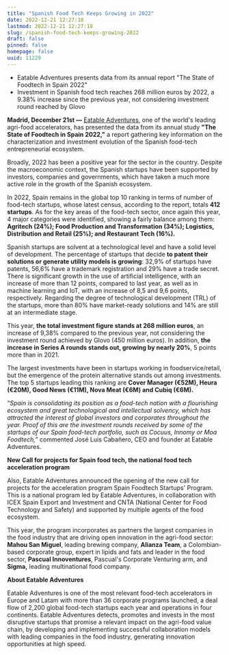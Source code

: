 ```yaml
---
title: "Spanish Food Tech Keeps Growing in 2022"
date: 2022-12-21 12:27:18
lastmod: 2022-12-21 12:27:18
slug: /spanish-food-tech-keeps-growing-2022
draft: false
pinned: false
homepage: false
uuid: 11229
---
```

<ul>
<li>Eatable Adventures presents data from its annual report "The State of Foodtech in Spain 2022"</li>
<li>Investment in Spanish food tech reaches 268 million euros by 2022, a 9.38% increase since the previous year, not considering investment round reached by Glovo</li>
</ul>
<p><strong>Madrid, December 21st —</strong> <a href="https://eatableadventures.com/">Eatable Adventures</a>, one of the world's leading agri-food accelerators, has presented the data from its annual study <strong>"The State of Foodtech in Spain 2022,"</strong> a report gathering key information on the characterization and investment evolution of the Spanish food-tech entrepreneurial ecosystem.</p>
<p>Broadly, 2022 has been a positive year for the sector in the country. Despite the macroeconomic context, the Spanish startups have been supported by investors, companies and governments, which have taken a much more active role in the growth of the Spanish ecosystem.</p>
<p>In 2022, Spain remains in the global top 10 ranking in terms of number of food-tech startups, whose latest census, according to the report, totals <strong>412 startups</strong>. As for the key areas of the food-tech sector, once again this year, 4 major categories were identified, showing a fairly balance among them: <strong>Agritech (24%); Food Production and Transformation (34%); Logistics, Distribution and Retail (25%); and Restaurant Tech (16%).</strong></p>
<p>Spanish startups are solvent at a technological level and have a solid level of development. The percentage of startups that decide <strong>to patent their solutions or generate utility models is growing</strong>: 32,9% of startups have patents, 56,6% have a trademark registration and 29% have a trade secret. There is significant growth in the use of artificial intelligence, with an increase of more than 12 points, compared to last year, as well as in machine learning and IoT, with an increase of 8,5 and 9,6 points, respectively. Regarding the degree of technological development (TRL) of the startups, more than 80% have market-ready solutions and 14% are still at an intermediate stage.</p>
<p>This year, <strong>the total investment figure stands at 268 million euros</strong>, an increase of 9,38% compared to the previous year, not considering the investment round achieved by Glovo (450 million euros). In addition, <strong>the increase in Series A rounds stands out, growing by nearly 20%</strong>, 5 points more than in 2021.</p>
<p>The largest investments have been in startups working in foodservice/retail, but the emergence of the protein alternative stands out among investments. The top 5 startups leading this ranking are <strong>Cover Manager (€52M), Heura (€20M), Good News (€11M), Nova Meat (€6M) and Cubiq (€6M). </strong></p>
<p>“<em>Spain is consolidating its position as a food-tech nation with a flourishing ecosystem and great technological and intellectual solvency, which has attracted the interest of global investors and corporates throughout the year. Proof of this are the investment rounds received by some of the startups of our Spain food-tech portfolio, such as Cocuus, Innomy or Moa Foodtech,”</em> commented José Luis Cabañero, CEO and founder at Eatable Adventures.</p>
<p><strong>New Call for projects for Spain food tech, the national food tech acceleration program </strong></p>
<p>Also, Eatable Adventures announced the opening of the new call for projects for the acceleration program Spain Foodtech Startups' Program. This is a national program led by Eatable Adventures, in collaboration with ICEX Spain Export and Investment and CNTA (National Center for Food Technology and Safety) and supported by multiple agents of the food ecosystem.</p>
<p>This year, the program incorporates as partners the largest companies in the food industry that are driving open innovation in the agri-food sector: <strong>Mahou San Miguel</strong>, leading brewing company, <strong>Alianza Team</strong>, a Colombian-based corporate group, expert in lipids and fats and leader in the food sector, <strong>Pascual Innoventures</strong>, Pascual's Corporate Venturing arm, and <strong>Sigma,</strong> leading multinational food company.</p>
<p><strong>About Eatable Adventures </strong></p>
<p>Eatable Adventures is one of the most relevant food-tech accelerators in Europe and Latam with more than 36 corporate programs launched, a deal flow of 2,200 global food-tech startups each year and operations in four continents. Eatable Adventures detects, promotes and invests in the most disruptive startups that promise a relevant impact on the agri-food value chain, by developing and implementing successful collaboration models with leading companies in the food industry, generating innovation opportunities at high speed.</p>
